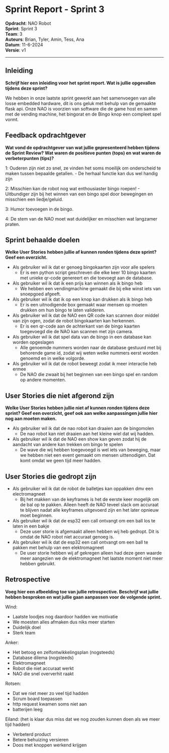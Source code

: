 # Sprint Report - Sprint 3

**Opdracht**: NAO Robot  
**Sprint**: Sprint 3  
**Team**: 3  
**Auteurs**:  Brian, Tyler, Amin, Tess, Ana  
**Datum**:  11-6-2024  
**Versie**: v1

---

## Inleiding

**Schrijf hier een inleiding voor het sprint report. Wat is jullie opgevallen tijdens deze sprint?**

We hebben in onze laatste sprint gewerkt aan het samenvoegen van alle losse embedded hardware, dit is ons geluk met behulp van de gemaakte flask api. Onze NAO is voorzien van software die de game host en samen met de vending machine, het bingorat en de Bingo knop een compleet spel vormt.

## Feedback opdrachtgever

**Wat vond de opdrachtgever van wat jullie gepresenteerd hebben tijdens de Sprint Review? Wat waren de positieve punten (tops) en wat waren de verbeterpunten (tips)?**

1: Ouderen zijn niet zo snel, ze vinden het soms moeilijk om onderscheid te maken tussen bepaalde getallen. 
    - De herhaal functie kan dus wel handig zijn

2: Misschien kan de robot nog wat enthousiaster bingo roepen! 
    - Uitbundiger zijn bij het winnen van een bingo spel door bewegingen en misschien een liedje/geluid.

3: Humor toevoegen in de bingo.

4: De stem van de NAO moet wat duidelijker en misschien wat langzamer praten.


## Sprint behaalde doelen

**Welke User Stories hebben jullie af kunnen ronden tijdens deze sprint? Geef een overzicht.**

- Als gebruiker wil ik dat er genoeg bingokaarten zijn voor alle spelers
    - Er is een python script geschreven die elke keer 10 bingo kaarten met unieke qr-code genereert en die toevoegt aan de database.
- Als gebruiker wil ik dat ik een prijs kan winnen als ik bingo heb
    - We hebben een vendingmachine gemaakt die bij elke winst iets van snoepgoed afgeeft.
- Als gebruiker wil ik dat ik op een knop kan drukken als ik bingo heb
    - Er is een uitnodigende box gemaakt waar mensen op moeten drukken om hun bingo te laten valideren.
- Als gebruiker wil ik dat de NAO een QR code kan scannen door middel van zijn ogen, zodat de robot bingokaarten kan herkennen.
    - Er is een qr-code aan de achterkant van de bingo kaarten toegevoegd die de NAO kan scannen met zijn camera.
- Als gebruiker wil ik dat spel data van de bingo in een database kan worden opgeslagen
    - Alle genoemde nummers worden naar de database gestuurd met bij behorende game id, zodat wij weten welke nummers eerst worden genoemd en in welke volgorde.
- Als gebruiker wil ik dat de robot beweegt zodat ik meer interactie heb ermee
    - De NAO die zwaait bij het beginnen van een bingo spel en random op andere momenten.

## User Stories die niet afgerond zijn

**Welke User Stories hebben jullie niet af kunnen ronden tijdens deze sprint? Geef een overzicht, geef ook aan welke aanpassingen jullie hier nog aan moeten maken.**

- Als gebruiker wil ik dat de nao robot kan draaien aan de bingomolen
    - De nao robot kan niet draaien aan het kleine wiel dat wij hadden.
- Als gebruiker wil ik dat de NAO een show kan geven zodat hij de aandacht van andere kan trekken om bingo te spelen
    - De wave die wij hebben toegevoegd is wel iets van beweging, maar we hebben niet een event gemaakt om mensen uittenodigen. Dat komt omdat we geen tijd meer hadden.

## User Stories die gedropt zijn

- Als gebruiker wil ik dat de robot de balletjes kan oppakken dmv een electromagneet
    - Bij het makken van de keyframes is het de eerste keer mogelijk om de bal op te pakken. Alleen heeft de NAO teveel slack om accuraat te blijven nadat alle keyframes uitgevoerd zijn en het later opnieuw moet beginnen.
- Als gebruiker wil ik dat de esp32 een call ontvangt om een ball los te laten in een bakje
    - Deze user storie is afgemaakt alleen hebben wij heb gedropt. Dit is omdat de NAO robot niet accuraat genoeg is.
- Als gebruiker wil ik dat de esp32 een call ontvangt om een ball te pakken met behulp van een elektromagneet
    - De user storie hebben wij af gekregen alleen had deze geen waarde meer aangezien we de elektromagneet het laatste moment niet meer hebben gebruikt.

## Retrospective

**Voeg hier een afbeelding toe van jullie retrospective. Beschrijf wat jullie hebben besproken en wat jullie gaan aanpassen voor de volgende sprint.**


Wind:

- Laatste loodjes nog daardoor hadden we motivatie
- We moesten alles afmaken dus niks meer starten
- Duidelijk doel
- Sterk team

Anker:

- Het betoog en zelfontwikkelingsplan (nogsteeds)
- Database dilema (nogsteeds)
- Elektromagneet
- Robot die niet accuraat werkt
- NAO die snel oververhit raakt

Rotsen:
- Dat we niet meer zo veel tijd hadden
- Scrum board toepassen
- http request kwamen soms niet aan
- batterijen leeg

Eiland:
(het is klaar dus miss dat we nog zouden kunnen doen als we meer tijd hadden)
- Verbeterd product
- Betere behuizing versieren
- Doos met knoppen werkend krijgen